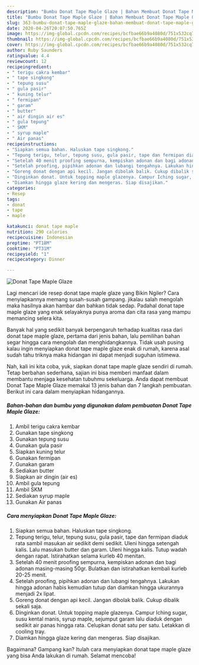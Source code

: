 ```yaml
---
description: "Bumbu Donat Tape Maple Glaze | Bahan Membuat Donat Tape Maple Glaze Yang Sedap"
title: "Bumbu Donat Tape Maple Glaze | Bahan Membuat Donat Tape Maple Glaze Yang Sedap"
slug: 363-bumbu-donat-tape-maple-glaze-bahan-membuat-donat-tape-maple-glaze-yang-sedap
date: 2020-04-26T20:07:50.765Z
image: https://img-global.cpcdn.com/recipes/bcfbae66b9a4080d/751x532cq70/donat-tape-maple-glaze-foto-resep-utama.jpg
thumbnail: https://img-global.cpcdn.com/recipes/bcfbae66b9a4080d/751x532cq70/donat-tape-maple-glaze-foto-resep-utama.jpg
cover: https://img-global.cpcdn.com/recipes/bcfbae66b9a4080d/751x532cq70/donat-tape-maple-glaze-foto-resep-utama.jpg
author: Ruby Saunders
ratingvalue: 4.4
reviewcount: 12
recipeingredient:
- " terigu cakra kembar"
- " tape singkong"
- " tepung susu"
- " gula pasir"
- " kuning telur"
- " fermipan"
- " garam"
- " butter"
- " air dingin air es"
- " gula tepung"
- " SKM"
- " syrup maple"
- " Air panas"
recipeinstructions:
- "Siapkan semua bahan. Haluskan tape singkong."
- "Tepung terigu, telur, tepung susu, gula pasir, tape dan fermipan diaduk rata sambil masukan air sedikit demi sedikit. Uleni hingga setengah kalis. Lalu masukan butter dan garam. Uleni hingga kalis. Tutup wadah dengan rapat. Istirahatkan selama kurleb 40 menitan."
- "Setelah 40 menit proofing sempurna, kempiskan adonan dan bagi adonan masing-masing 50gr. Bulatkan dan istirahatkan kembali kurleb 20-25 menit."
- "Setelah proofing, pipihkan adonan dan lubangi tengahnya. Lakukan hingga adonan habis kemudian tutup dan diamkan hingga ukurannya menjadi 2x lipat."
- "Goreng donat dengan api kecil. Jangan dibolak balik. Cukup dibalik sekali saja."
- "Dinginkan donat. Untuk topping maple glazenya. Campur Iching sugar, susu kental manis, syrup maple, sejumput garam lalu diaduk dengan sedikit air panas hingga rata. Celupkan donat satu per satu. Letakkan di cooling tray."
- "Diamkan hingga glaze kering dan mengeras. Siap disajikan."
categories:
- Resep
tags:
- donat
- tape
- maple

katakunci: donat tape maple 
nutrition: 290 calories
recipecuisine: Indonesian
preptime: "PT18M"
cooktime: "PT31M"
recipeyield: "1"
recipecategory: Dinner

---
```



![Donat Tape Maple Glaze](https://img-global.cpcdn.com/recipes/bcfbae66b9a4080d/751x532cq70/donat-tape-maple-glaze-foto-resep-utama.jpg)

Lagi mencari ide resep donat tape maple glaze yang Bikin Ngiler? Cara menyiapkannya memang susah-susah gampang. jikalau salah mengolah maka hasilnya akan hambar dan bahkan tidak sedap. Padahal donat tape maple glaze yang enak selayaknya punya aroma dan cita rasa yang mampu memancing selera kita.



Banyak hal yang sedikit banyak berpengaruh terhadap kualitas rasa dari donat tape maple glaze, pertama dari jenis bahan, lalu pemilihan bahan segar hingga cara mengolah dan menghidangkannya. Tidak usah pusing kalau ingin menyiapkan donat tape maple glaze enak di rumah, karena asal sudah tahu triknya maka hidangan ini dapat menjadi suguhan istimewa.


Nah, kali ini kita coba, yuk, siapkan donat tape maple glaze sendiri di rumah. Tetap berbahan sederhana, sajian ini bisa memberi manfaat dalam membantu menjaga kesehatan tubuhmu sekeluarga. Anda dapat membuat Donat Tape Maple Glaze memakai 13 jenis bahan dan 7 langkah pembuatan. Berikut ini cara dalam menyiapkan hidangannya.

<!--inarticleads1-->

##### Bahan-bahan dan bumbu yang digunakan dalam pembuatan Donat Tape Maple Glaze:

1. Ambil  terigu cakra kembar
1. Gunakan  tape singkong
1. Gunakan  tepung susu
1. Gunakan  gula pasir
1. Siapkan  kuning telur
1. Gunakan  fermipan
1. Gunakan  garam
1. Sediakan  butter
1. Siapkan  air dingin (air es)
1. Ambil  gula tepung
1. Ambil  SKM
1. Sediakan  syrup maple
1. Gunakan  Air panas




<!--inarticleads2-->

##### Cara menyiapkan Donat Tape Maple Glaze:

1. Siapkan semua bahan. Haluskan tape singkong.
1. Tepung terigu, telur, tepung susu, gula pasir, tape dan fermipan diaduk rata sambil masukan air sedikit demi sedikit. Uleni hingga setengah kalis. Lalu masukan butter dan garam. Uleni hingga kalis. Tutup wadah dengan rapat. Istirahatkan selama kurleb 40 menitan.
1. Setelah 40 menit proofing sempurna, kempiskan adonan dan bagi adonan masing-masing 50gr. Bulatkan dan istirahatkan kembali kurleb 20-25 menit.
1. Setelah proofing, pipihkan adonan dan lubangi tengahnya. Lakukan hingga adonan habis kemudian tutup dan diamkan hingga ukurannya menjadi 2x lipat.
1. Goreng donat dengan api kecil. Jangan dibolak balik. Cukup dibalik sekali saja.
1. Dinginkan donat. Untuk topping maple glazenya. Campur Iching sugar, susu kental manis, syrup maple, sejumput garam lalu diaduk dengan sedikit air panas hingga rata. Celupkan donat satu per satu. Letakkan di cooling tray.
1. Diamkan hingga glaze kering dan mengeras. Siap disajikan.




Bagaimana? Gampang kan? Itulah cara menyiapkan donat tape maple glaze yang bisa Anda lakukan di rumah. Selamat mencoba!
